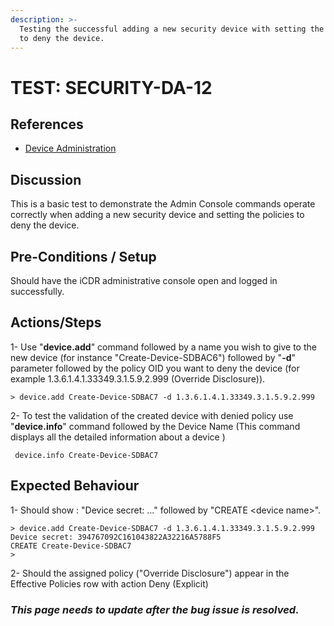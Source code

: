 ```yaml
---
description: >-
  Testing the successful adding a new security device with setting the policies
  to deny the device.
---
```


# TEST: SECURITY-DA-12

## References

* [Device Administration](../../../../../../../operations/server-administration/santedb-icdr-admin-console/untitled.md)

## Discussion

This is a basic test to demonstrate the Admin Console commands operate correctly when adding a new security device and setting the policies to deny the device.

## Pre-Conditions / Setup

Should have the iCDR administrative console open and logged in successfully.

## Actions/Steps

1- Use "**device.add**" command followed by a name you wish to give to the new device (for instance "Create-Device-SDBAC6") followed by  "**-d**" parameter followed by the policy OID you want to deny the device (for example 1.3.6.1.4.1.33349.3.1.5.9.2.999 (Override Disclosure)).

```
> device.add Create-Device-SDBAC7 -d 1.3.6.1.4.1.33349.3.1.5.9.2.999
```

2- To test the  validation of the created device with denied policy use "**device.info**" command  followed by the Device Name (This command displays all the detailed information about a device )

```
 device.info Create-Device-SDBAC7
```

## Expected Behaviour

1-  Should show : "Device secret: ..." followed by "CREATE \<device name>".

```
> device.add Create-Device-SDBAC7 -d 1.3.6.1.4.1.33349.3.1.5.9.2.999
Device secret: 394767092C161043822A32216A5788F5
CREATE Create-Device-SDBAC7
>
```

2- Should the assigned policy ("Override Disclosure") appear in the Effective Policies row with action Deny (Explicit)

### _**This page needs to update after the bug issue is resolved.**_
